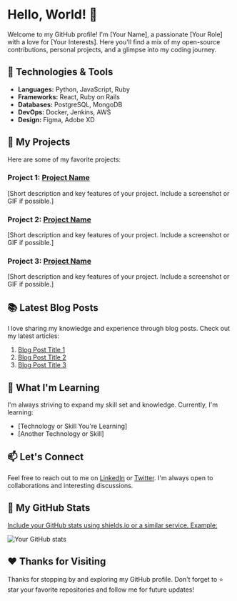 # Hello, World! 👋

Welcome to my GitHub profile! I'm [Your Name], a passionate [Your Role] with a love for [Your Interests]. Here you'll find a mix of my open-source contributions, personal projects, and a glimpse into my coding journey.

## 🔧 Technologies & Tools

- **Languages:** Python, JavaScript, Ruby
- **Frameworks:** React, Ruby on Rails
- **Databases:** PostgreSQL, MongoDB
- **DevOps:** Docker, Jenkins, AWS
- **Design:** Figma, Adobe XD

## 🚀 My Projects

Here are some of my favorite projects:

### Project 1: [Project Name](link-to-repo)

[Short description and key features of your project. Include a screenshot or GIF if possible.]

### Project 2: [Project Name](link-to-repo)

[Short description and key features of your project. Include a screenshot or GIF if possible.]

### Project 3: [Project Name](link-to-repo)

[Short description and key features of your project. Include a screenshot or GIF if possible.]

## 📚 Latest Blog Posts

I love sharing my knowledge and experience through blog posts. Check out my latest articles:

1. [Blog Post Title 1](link-to-blog-post)
2. [Blog Post Title 2](link-to-blog-post)
3. [Blog Post Title 3](link-to-blog-post)

## 🌱 What I'm Learning

I'm always striving to expand my skill set and knowledge. Currently, I'm learning:

- [Technology or Skill You're Learning]
- [Another Technology or Skill]

## 📫 Let's Connect

Feel free to reach out to me on [LinkedIn](link-to-LinkedIn-profile) or [Twitter](link-to-Twitter-profile). I'm always open to collaborations and interesting discussions.

## 🎯 My GitHub Stats

[Include your GitHub stats using shields.io or a similar service. Example:](https://shields.io)

![Your GitHub stats](https://github-readme-stats.vercel.app/api?username=your-username&show_icons=true&theme=dark)

## ❤️ Thanks for Visiting

Thanks for stopping by and exploring my GitHub profile. Don't forget to ⭐️ star your favorite repositories and follow me for future updates!


